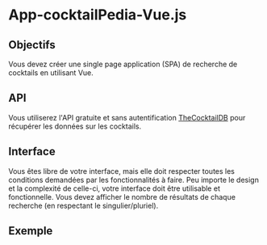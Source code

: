 # App-cocktailPedia-Vue.js

## Objectifs
Vous devez créer une single page application (SPA) de recherche de cocktails en utilisant Vue.

## API
Vous utiliserez l'API gratuite et sans autentification [TheCocktailDB](https://www.thecocktaildb.com/api.php) pour récupérer les données
sur les cocktails.


## Interface
Vous êtes libre de votre interface, mais elle doit respecter toutes les conditions demandées par les fonctionnalités à faire.
Peu importe le design et la complexité de celle-ci, votre interface doit être utilisable et fonctionnelle.
Vous devez afficher le nombre de résultats de chaque recherche (en respectant le singulier/pluriel).

## Exemple
